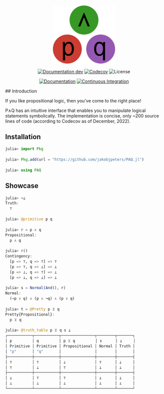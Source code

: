 
<!--
This file is generated by `readme.jl` - do not edit directly
-->

<p align="center">
    <img width="200px" src="docs/src/assets/logo.svg"/>
</p>

<div align="center">

[![Documentation dev](https://img.shields.io/badge/Documentation-dev-blue.svg)](https://jakobjpeters.github.io/PAQ.jl/dev/)
[![Codecov](https://codecov.io/gh/jakobjpeters/PAQ.jl/branch/main/graph/badge.svg?token=XFWU66WSD7)](https://codecov.io/gh/jakobjpeters/PAQ.jl)
![License](https://img.shields.io/github/license/jakobjpeters/PAQ.jl)

[![Documentation](https://github.com/jakobjpeters/PAQ.jl/workflows/Documentation/badge.svg)](https://github.com/jakobjpeters/PAQ.jl/actions/documentation.yml)
[![Continuous Integration](https://github.com/jakobjpeters/PAQ.jl/workflows/Continuous%20Integration/badge.svg)](https://github.com/jakobjpeters/PAQ.jl/actions/continuous_integration.yml)

<!-- ![Version](https://img.shields.io/github/v/release/jakobjpeters/PAQ.jl) -->
<!-- [![Downloads](https://shields.io/endpoint?url=https://pkgs.genieframework.com/api/v1/badge/PAQ)](https://pkgs.genieframework.com?packages=PAQ) -->

</div>
## Introduction

If you like propositional logic, then you've come to the right place!

P∧Q has an intuitive interface that enables you to manipulate logical statements symbolically. The implementation is concise, only ~200 source lines of code (according to Codecov as of December, 2022).


## Installation

```julia
julia> import Pkg

julia> Pkg.add(url = "https://github.com/jakobjpeters/PAQ.jl")

julia> using PAQ
```


## Showcase

```julia
julia> ¬⊥
Truth:
  ⊤

julia> @primitive p q

julia> r = p ∧ q
Propositional:
  p ∧ q

julia> r()
Contingency:
  [p => ⊤, q => ⊤] => ⊤
  [p => ⊤, q => ⊥] => ⊥
  [p => ⊥, q => ⊤] => ⊥
  [p => ⊥, q => ⊥] => ⊥

julia> s = Normal(And(), r)
Normal:
  (¬p ∨ q) ∧ (p ∨ ¬q) ∧ (p ∨ q)

julia> t = @Pretty p ⊻ q
Pretty{Propositional}:
  p ⊻ q

julia> @truth_table p ⊻ q s ⊥
┌───────────┬───────────┬───────────────┬────────┬───────┐
│ p         │ q         │ p ⊻ q         │ s      │ ⊥     │
│ Primitive │ Primitive │ Propositional │ Normal │ Truth │
│ "p"       │ "q"       │               │        │       │
├───────────┼───────────┼───────────────┼────────┼───────┤
│ ⊤         │ ⊤         │ ⊥             │ ⊤      │ ⊥     │
│ ⊤         │ ⊥         │ ⊤             │ ⊥      │ ⊥     │
├───────────┼───────────┼───────────────┼────────┼───────┤
│ ⊥         │ ⊤         │ ⊤             │ ⊥      │ ⊥     │
│ ⊥         │ ⊥         │ ⊥             │ ⊥      │ ⊥     │
└───────────┴───────────┴───────────────┴────────┴───────┘
```
